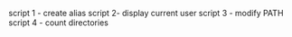 script 1 - create alias
script 2- display current user
script 3 - modify PATH
script 4 - count directories
